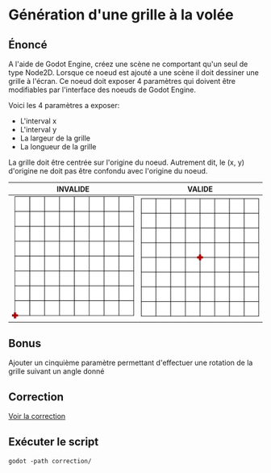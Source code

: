 # Génération d'une grille à la volée

## Énoncé

A l'aide de Godot Engine, créez une scène ne comportant qu'un seul de type Node2D.
Lorsque ce noeud est ajouté a une scène il doit dessiner une grille à l'écran. Ce noeud doit exposer 4 paramètres qui doivent être modifiables par l'interface des noeuds de Godot Engine.

Voici les 4 paramètres a exposer:

- L'interval x
- L'interval y
- La largeur de la grille
- La longueur de la grille

La grille doit être centrée sur l'origine du noeud. Autrement dit, le (x, y) d'origine ne doit pas être confondu avec l'origine du noeud.

|INVALIDE|VALIDE|
|---|---|
|![Il faut que ça soit centré](ko.png)|![Comme ça](ok.png)|

## Bonus

Ajouter un cinquième paramètre permettant d'effectuer une rotation de la grille suivant un angle donné

## Correction

[Voir la correction](./correction)

## Exécuter le script

```shell
godot -path correction/
```
